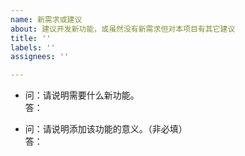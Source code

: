 ```yaml
---
name: 新需求或建议
about: 建议开发新功能，或虽然没有新需求但对本项目有其它建议
title: ''
labels: ''
assignees: ''

---
```


- 问：请说明需要什么新功能。<br>
答：

- 问：请说明添加该功能的意义。（非必填）<br>
答：
